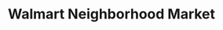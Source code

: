 ---
title: "Walmart Neighborhood Market"
url: /la-mesa/walmart-neighborhood-market/
shop: supermarket
---